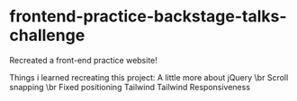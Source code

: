 # frontend-practice-backstage-talks-challenge
Recreated a front-end practice website!

Things i learned recreating this project:
A little more about jQuery
\br
Scroll snapping
\br
Fixed positioning 
Tailwind
Tailwind Responsiveness
